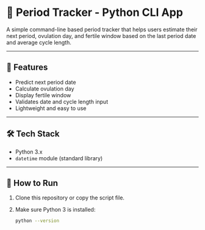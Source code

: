 # 🌸 Period Tracker - Python CLI App

A simple command-line based period tracker that helps users estimate their next period, ovulation day, and fertile window based on the last period date and average cycle length.

---

## 📌 Features

- Predict next period date
- Calculate ovulation day
- Display fertile window
- Validates date and cycle length input
- Lightweight and easy to use

---

## 🛠️ Tech Stack

- Python 3.x
- `datetime` module (standard library)

---

## 🚀 How to Run

1. Clone this repository or copy the script file.

2. Make sure Python 3 is installed:
   ```bash
   python --version
